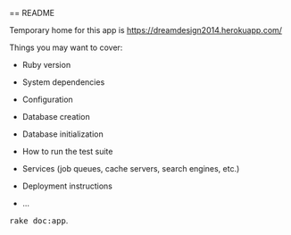 == README

Temporary home for this app is https://dreamdesign2014.herokuapp.com/





Things you may want to cover:

* Ruby version

* System dependencies

* Configuration

* Database creation

* Database initialization

* How to run the test suite

* Services (job queues, cache servers, search engines, etc.)

* Deployment instructions

* ...


<tt>rake doc:app</tt>.

